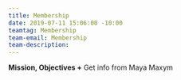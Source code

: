 ```yaml
---
title: Membership
date: 2019-07-11 15:06:00 -10:00
teamtag: Membership
team-email: Membership
team-description: 
---
```


**Mission, Objectives +** Get info from Maya Maxym
